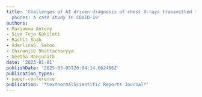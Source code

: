 ```yaml
---
title: 'Challenges of AI driven diagnosis of chest X-rays transmitted through smart
  phones: a case study in COVID-19'
authors:
- Mariamma Antony
- Siva Teja Kakileti
- Rachit Shah
- n̆derlineS. Sahoo
- Chiranjib Bhattacharyya
- Geetha Manjunath
date: '2023-01-01'
publishDate: '2025-03-05T20:04:14.662486Z'
publication_types:
- paper-conference
publication: '*textnormalScientific Reports Journal*'
---
```

